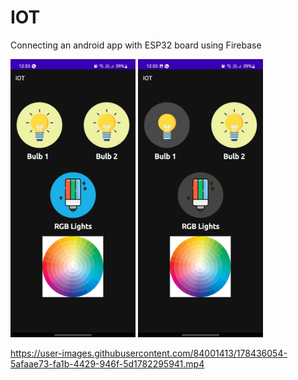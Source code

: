 # IOT
Connecting an android app with ESP32 board using Firebase


<img src="ScreenShots/IOT_1.jpeg" width="200" title="On State">   <img src="ScreenShots/IOT_2.jpeg" width="200" title="On State">



https://user-images.githubusercontent.com/84001413/178436054-5afaae73-fa1b-4429-946f-5d1782295941.mp4

